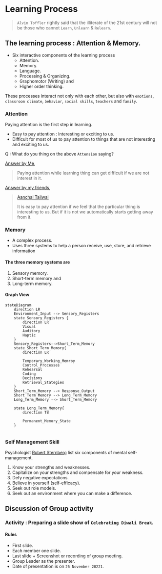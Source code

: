 # Learning Process


> `Alvin Toffler` rightly said that the illiterate of the 21st century will not be those who cannot `Learn`, `Unlearn` & `Relearn`.

## The learning process : Attention & Memory.

- Six interactive components of the learning process
	- Attention.
	- Memory.
	- Language.
	- Processing & Organizing.
	- Graphomotor (Writing) and
	- Higher order thinking.

These processes interact not only with each other, but also with `emotions`, `classroom climate`, `behavior`, `social skills`, `teachers` and `family`.

### Attention

Paying attention is the first step in learning.

- Easy to pay attention : Interesting or exciting to us.
- Difficult for most of us to pay attention to things that are not interesting and exciting to us.


Q : What do you thing on the above `Attension` saying?

<u>Answer by <a href="https://atiq-ur-rehaman.netlify.app/#about" target="_blank">Me</a></u>,

> Paying attention while learning thing can get difficult if we are not interest in it.

<u>Answer by my friends</u>,

 > <a href="https://sites.google.com/view/aanchaltailwal/home" target="_blank"><u>Aanchal Tailwal</u></a>
 > 
> It is easy to pay attention if we feel that the particular thing is interesting to us. But if it is not we automatically starts getting away from it.

### Memory

- A complex process.
- Uses three systems to help a person receive, use, store, and retrieve information


#### The three memory systems are

1. Sensory memory.
2. Short-term memory and
3. Long-term memory.


#### Graph View

```mermaid
stateDiagram
	direction LR
	Environment_Input --> Sensory_Registers
	state Sensory_Registers { 
		direction LR 
		Visual
		Auditory
		Haptic
	}
	Sensory_Registers-->Short_Term_Memory
	state Short_Term_Memory{
		direction LR
		
		Temporary_Working_Memroy
		Control_Processes
		Rehearsal
		Coding
		Decisions
		Retrieval_Stategies
	}
	Short_Term_Memory --> Response_Output
	Short_Term_Memory --> Long_Term_Memory
	Long_Term_Memory --> Short_Term_Memory
	
	state Long_Term_Memory{
		direction TB
		
		Permanent_Memory_State
	}
	
```


### Self Management Skill

Psychologist <a href="https://en.wikipedia.org/wiki/Robert_Sternberg" target="_blank">Robert Sternberg</a> list six components of mental self-management.

1. Know your strengths and weaknesses.
2. Capitalize on your strengths and compensate for your weakness.
3. Defy negative expectations.
4. Believe in yourself (self-efficacy).
5. Seek out role models.
6. Seek out an environment where you can make a difference.

## Discussion of Group activity

### Activity : Preparing a slide show of `Celebrating Diwali Break`.

#### Rules

- First slide.
- Each member one slide.
- Last slide + Screenshot or recording of group meeting.
- Group Leader as the presenter.
- Date of presentation is on `26 November 20221`.
